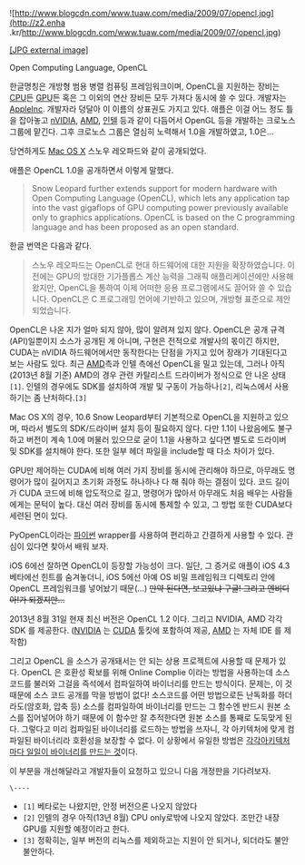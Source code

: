 ![http://www.blogcdn.com/www.tuaw.com/media/2009/07/opencl.jpg](http://z2.enha
.kr/http://www.blogcdn.com/www.tuaw.com/media/2009/07/opencl.jpg)

[[JPG external
image]](http://www.blogcdn.com/www.tuaw.com/media/2009/07/opencl.jpg)

  
Open Computing Language, OpenCL

한글명칭은 개방형 범용 병렬 컴퓨팅 프레임워크이며, OpenCL을 지원하는 장비는 [CPU](CPU.md)든
[GPU](GPU.md)든 혹은 그 이외의 연산 장비든 모두 가져다 동시에 쓸 수 있다. 개발자는 [AppleInc](%EC%95%A0%ED%94%8C%28%EA%B8%B0%EC%97%85%29.md). 개발자라 덩달아 이 이름의 상표권도
가지고 있다. 애플은 이걸 어느 정도 틀을 잡아놓고 [nVIDIA](nVIDIA.md), [AMD](AMD.md),
[인텔](%EC%9D%B8%ED%85%94.md) 등과 같이 다듬어서 OpenGL 등을 개발하는 크로노스 그룹에 맡긴다. 그후 크로노스
그룹은 열심히 노력해서 1.0을 개발하였고, 1.0은...

당연하게도 [Mac OS X](Mac%20OS%20X.md) 스노우 레오파드와 같이 공개되었다.

애플은 OpenCL 1.0을 공개하면서 이렇게 말했다.  

> Snow Leopard further extends support for modern hardware with Open Computing
Language (OpenCL), which lets any application tap into the vast gigaflops of
GPU computing power previously available only to graphics applications. OpenCL
is based on the C programming language and has been proposed as an open
standard.

  
한글 번역은 다음과 같다.  

> 스노우 레오파드는 OpenCL로 현대 하드웨어에 대한 지원을 확장하였습니다. 이전에는 GPU의 방대한 기가플롭스 계산 능력을 그래픽
애플리케이션에만 사용해 왔지만, OpenCL을 통하여 이제 어떠한 응용 프로그램에서도 끌어와 쓸 수 있습니다. OpenCL은 C 프로그래밍
언어에 기반하고 있으며, 개방형 표준으로 제안되었습니다.

  
OpenCL은 나온 지가 얼마 되지 않아, 많이 알려져 있지 않다. OpenCL은 공개 규격(API)일뿐이지 소스가 공개된 게 아니며,
구현은 전적으로 개발사의 몫이긴 하지만, CUDA는 nVIDIA 하드웨어에서만 동작한다는 단점을 가지고 있어 장래가 기대된다고 보는 사람도
있다. 최근 [AMD](AMD.md)측과 인텔 측에선 OpenCL을 밀고 있는데, 그러나 아직(2013년 8월 기준) AMD의 경우
관련 카탈리스트 드라이버가 정식으로 안 나온 상태`[1]`. 인텔의 경우에도 SDK를 설치하여 개발 및 구동이 가능하나`[2]`, 리눅스에서
사용하기는 좀 난처하다.`[3]`

Mac OS X의 경우, 10.6 Snow Leopard부터 기본적으로 OpenCL을 지원하고 있으며, 따라서 별도의 SDK/드라이버 설치
등이 필요하지 않다. 다만 1.1이 나왔음에도 불구하고 버전이 계속 1.0에 머물러 있으므로 굳이 1.1을 사용하고 싶다면 별도로 드라이버
및 SDK를 설치해야 한다. 또한 일부 헤더 파일을 include할 때 다소 차이가 있다.

GPU만 제어하는 CUDA에 비해 여러 가지 장비를 동시에 관리해야 하므로, 아무래도 명령어가 많이 길어지고 초기화 과정도 하나하나 다 해
줘야 하는 결점이 있다. 코드 길이가 CUDA 코드에 비해 압도적으로 길고, 명령어가 많아서 아무래도 처음 배우는 사람들에게는 문턱이 높다.
대신 여러 장비를 동시에 통제할 수 있고, 그 방법 또한 CUDA보다 세련된 면이 있다.

PyOpenCL이라는 [파이썬](%ED%8C%8C%EC%9D%B4%EC%8D%AC.md) wrapper를 사용하여 편리하고 간결하게
사용할 수 있다. 관심이 있다면 찾아서 배워 보자.

iOS 6에선 잘하면 OpenCL이 등장할 가능성이 크다. 일단, 그 증거로 애플이 iOS 4.3 베타에선 힌트를 숨겨놓더니, iOS 5에선
아예 OS 비밀 프레임워크 디렉토리 안에 OpenCL 프레임워크를 넣어놨기 때문(...) <del>만약 된다면, 보고있냐 구글! 그리고
엔비디아!가 되겠지만...</del>

2013년 8월 31일 현재 최신 버전은 OpenCL 1.2 이다. 그리고 NVIDIA, AMD 각각 SDK 를 제공한다.
([NVIDIA](NVIDIA.md) 는 [CUDA](CUDA.md) 툴킷에 포함하여 제공, [AMD](AMD.md) 는
자체 IDE 를 제작함)

그리고 OpenCL 을 소스가 공개돼서는 안 되는 상용 프로젝트에 사용할 때 문제가 있다. OpenCL 은 호환성 확보를 위해 Online
Complie 이라는 방법을 사용하는데 소스 코드를 불러와 그걸을 즉석에서 컴파일하여 바이너리를 만드는 방식이다. 문제는, 이 것 때문에
소스 코드 공개를 막을 방법이 없다! 소스코드를 어떤 방법으로든 난독화를 하더라도(암호화, 압축 등) 소스를 컴파일하여 바이너리를 만드는 그
함수엔 반드시 원본 소스를 집어넣어야 하기 때문에 이 함수만 잘 추적한다면 원본 소스를 통째로 도둑맞게 된다. 그렇다고 미리 컴파일된
바이너리를 로드하는 방법을 쓰자니, 각 아키텍처에 맞게 컴파일된 바이너리라 호환성을 보장할 수 없다. 이 상황에서 유일한 방법은 [각각아키텍처마다 일일이 바이너리를 만드는 것](%EB%85%B8%EA%B0%80%EB%8B%A4.md)이다.

이 부분을 개선해달라고 개발자들이 요청하고 있으니 다음 개정판을 기다려보자.

`\----`

  * `[1]` 베타로는 나왔지만, 안정 버전으론 나오지 않았다
  * `[2]` 인텔의 경우 아직(13년 8월) CPU only로밖에 나오지 않았다. 조만간 내장 GPU를 지원할 예정이라고 한다.
  * `[3]` 정확히는, 일부 버전의 리눅스를 제외하고는 지원이 안 되거나, 되더라도 불안불안하다.

